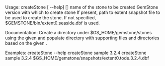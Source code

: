 Usage: createStone [ --help] <stone-name> <gs-version> [<snapshot-file-path>]
  <stone-name>          name of the stone to be created
  <gs-version>          GemStone version with which to create stone
  <snapshot-file-path>  If present, path to extent snapshot file to be used to
                        create the stone. If not specified,        
                        $GEMSTONE/bin/extent0.seaside.dbf is used.
	
Documentation:
Create a directory under $GS_HOME/gemstone/stones using the given
<stone-name> and populate directory with supporting files and directories
based on the given <gs-version> .

Examples:
    createStone --help
    createStone sample 3.2.4
    createStone sample 3.2.4 $GS_HOME/gemstone/snapshots/extent0.tode.3.2.4.dbf